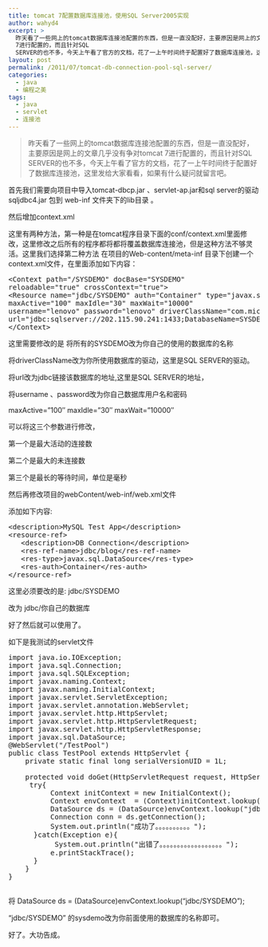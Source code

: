 ```yaml
---
title: tomcat 7配置数据库连接池，使用SQL Server2005实现
author: wahyd4
excerpt: >
  昨天看了一些网上的tomcat数据库连接池配置的东西，但是一直没配好，主要原因是网上的文章几乎没有争对tomcat
  7进行配置的，而且针对SQL
  SERVER的也不多，今天上午看了官方的文档，花了一上午时间终于配置好了数据库连接池，这里发给大家看看，如果有什么疑问就留言吧。
layout: post
permalink: /2011/07/tomcat-db-connection-pool-sql-server/
categories:
  - java
  - 编程之美
tags:
  - java
  - servlet
  - 连接池
---
```

> 昨天看了一些网上的tomcat数据库连接池配置的东西，但是一直没配好，主要原因是网上的文章几乎没有争对tomcat 7进行配置的，而且针对SQL SERVER的也不多，今天上午看了官方的文档，花了一上午时间终于配置好了数据库连接池，这里发给大家看看，如果有什么疑问就留言吧。

首先我们需要向项目中导入tomcat-dbcp.jar 、servlet-ap.jar和sql server的驱动sqljdbc4.jar 包到 web-inf 文件夹下的lib目录 。

然后增加context.xml

这里有两种方法，第一种是在tomcat程序目录下面的conf/context.xml里面修改，这里修改之后所有的程序都将都将覆盖数据库连接池，但是这种方法不够灵活。这里我们选择第二种方法 在项目的Web-content/meta-inf 目录下创建一个context.xml文件，在里面添加如下内容：

<pre class="brush: xml; title: ; notranslate" title="">&lt;Context path="/SYSDEMO" docBase="SYSDEMO" 
reloadable="true" crossContext="true"&gt; 
&lt;Resource name="jdbc/SYSDEMO" auth="Container" type="javax.sql.DataSource" 
maxActive="100" maxIdle="30" maxWait="10000" 
username="lenovo" password="lenovo" driverClassName="com.microsoft.sqlserver.jdbc.SQLServerDriver" 
url="jdbc:sqlserver://202.115.90.241:1433;DatabaseName=SYSDEMO"/&gt; 
&lt;/Context&gt; 
</pre>

这里需要修改的是 将所有的SYSDEMO改为你自己的使用的数据库的名称

将driverClassName改为你所使用数据库的驱动，这里是SQL SERVER的驱动。

将url改为jdbc链接该数据库的地址,这里是SQL SERVER的地址，

将username 、password改为你自己数据库用户名和密码

maxActive=”100″ maxIdle=”30″ maxWait=”10000″ 

可以将这三个参数进行修改，

第一个是最大活动的连接数

第二个是最大的未连接数

第三个是最长的等待时间，单位是毫秒

然后再修改项目的webContent/web-inf/web.xml文件

添加如下内容:

<pre class="brush: xml; title: ; notranslate" title="">&lt;description&gt;MySQL Test App&lt;/description&gt;
&lt;resource-ref&gt; 
   &lt;description&gt;DB Connection&lt;/description&gt; 
   &lt;res-ref-name&gt;jdbc/blog&lt;/res-ref-name&gt; 
   &lt;res-type&gt;javax.sql.DataSource&lt;/res-type&gt; 
   &lt;res-auth&gt;Container&lt;/res-auth&gt; 
&lt;/resource-ref&gt; 
</pre>

这里必须要改的是: <res-ref-name>jdbc/SYSDEMO</res-ref-name> 

改为 jdbc/你自己的数据库

好了然后就可以使用了。

如下是我测试的servlet文件

<pre class="brush: java; title: ; notranslate" title="">import java.io.IOException;
import java.sql.Connection;
import java.sql.SQLException;
import javax.naming.Context;
import javax.naming.InitialContext;
import javax.servlet.ServletException;
import javax.servlet.annotation.WebServlet;
import javax.servlet.http.HttpServlet;
import javax.servlet.http.HttpServletRequest;
import javax.servlet.http.HttpServletResponse;
import javax.sql.DataSource;
@WebServlet("/TestPool")
public class TestPool extends HttpServlet {
    private static final long serialVersionUID = 1L;

    protected void doGet(HttpServletRequest request, HttpServletResponse response) throws ServletException, IOException {
     try{
          Context initContext = new InitialContext();
          Context envContext  = (Context)initContext.lookup("java:/comp/env");
          DataSource ds = (DataSource)envContext.lookup("jdbc/SYSDEMO");
          Connection conn = ds.getConnection();
          System.out.println("成功了。。。。。。。。。。");
      }catch(Exception e){
           System.out.println("出错了。。。。。。。。。。。。。。。。。。");
          e.printStackTrace();
      }
    }
}

</pre>

将 DataSource ds = (DataSource)envContext.lookup(“jdbc/SYSDEMO”);

“jdbc/SYSDEMO” 的sysdemo改为你前面使用的数据库的名称即可。

好了。大功告成。